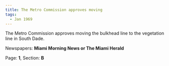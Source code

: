 ```yaml
---  
title: The Metro Commission approves moving  
tags:  
  - Jan 1969  
---  
```

  
The Metro Commission approves moving the bulkhead line to the vegetation line in South Dade.  
  
Newspapers: **Miami Morning News or The Miami Herald**  
  
Page: **1**, Section: **B** 
